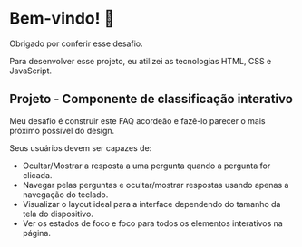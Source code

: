 # Bem-vindo! 👋

Obrigado por conferir esse desafio.

Para desenvolver esse projeto, eu atilizei as tecnologias HTML, CSS e JavaScript.

## Projeto - Componente de classificação interativo

Meu desafio é construir este FAQ acordeão e fazê-lo parecer o mais próximo possível do design.

Seus usuários devem ser capazes de:

- Ocultar/Mostrar a resposta a uma pergunta quando a pergunta for clicada.
- Navegar pelas perguntas e ocultar/mostrar respostas usando apenas a navegação do teclado.
- Visualizar o layout ideal para a interface dependendo do tamanho da tela do dispositivo.
- Ver os estados de foco e foco para todos os elementos interativos na página.